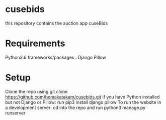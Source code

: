# cusebids
this repository contains the auction app cuseBids

# Requirements
Python3.6 frameworks/packages :
Django
Pillow

# Setup
Clone the repo using git clone https://github.com/hemakatakam/cusebids.git
If you have Python installed but not Django or Pillow:
run pip3 install django pillow
To run the website in a development server:
cd into the repo and run python3 manage.py runserver
